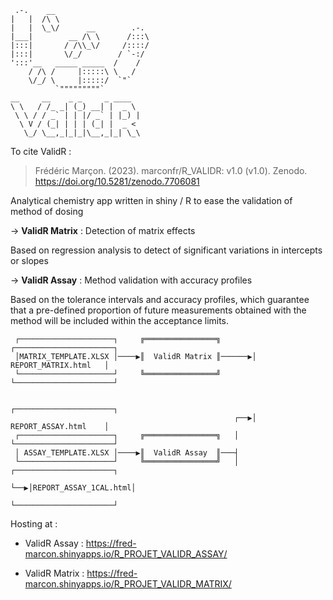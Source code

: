      .-.    __
    |   |  /\ \
    |   |  \_\/      __        .-.
    |___|        __ /\ \      /:::\
    |:::|       / /\\_\/     /::::/
    |:::|       \/_/        / `-:/
    ':::'__   _____ _____  /    /
        / /\ /     |:::::\ \   /
        \/_/ \     |:::::/  `"`
              `"""""""""`
    __     __    _ _     _ ____
    \ \   / /_ _| (_) __| |  _ \
     \ \ / / _` | | |/ _` | |_) |
      \ V / (_| | | | (_| |  _ <
       \_/ \__,_|_|_|\__,_|_| \_\

To cite ValidR :

> Frédéric Marçon. (2023). marconfr/R_VALIDR: v1.0 (v1.0). Zenodo. <https://doi.org/10.5281/zenodo.7706081>

Analytical chemistry app written in shiny / R to ease the validation of method of dosing

-\> **ValidR Matrix** : Detection of matrix effects

Based on regression analysis to detect of significant variations in intercepts or slopes

-\> **ValidR Assay** : Method validation with accuracy profiles

Based on the tolerance intervals and accuracy profiles, which guarantee that a pre-defined proportion of future measurements obtained with the method will be included within the acceptance limits.

     ┌─────────────────────┐     ╔════════════════╗       ┌──────────────────────┐
     │MATRIX_TEMPLATE.XLSX │────▶║  ValidR Matrix ║──────▶│ REPORT_MATRIX.html   │
     └─────────────────────┘     ╚════════════════╝       └──────────────────────┘
                                                                                
                                                          ┌──────────────────────┐
                                                      ┌──▶│ REPORT_ASSAY.html    │
     ┌─────────────────────┐     ╔════════════════╗   │   └──────────────────────┘
     │ ASSAY_TEMPLATE.XLSX │────▶║  ValidR Assay  ║───┤                         
     └─────────────────────┘     ╚════════════════╝   │   ┌──────────────────────┐
                                                      └──▶│REPORT_ASSAY_1CAL.html│
                                                          └──────────────────────┘

Hosting at :

-   ValidR Assay : <https://fred-marcon.shinyapps.io/R_PROJET_VALIDR_ASSAY/>

-   ValidR Matrix : <https://fred-marcon.shinyapps.io/R_PROJET_VALIDR_MATRIX/>
